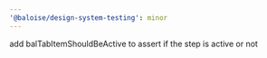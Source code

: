 ```yaml
---
'@baloise/design-system-testing': minor
---
```


add balTabItemShouldBeActive to assert if the step is active or not
